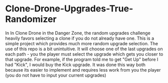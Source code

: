 # Clone-Drone-Upgrades-True-Randomizer
In In Clone Drone in the Danger Zone, the random upgrades challenge heavily favors selecting a clone if you do not already have one. This is a simple project which provides much more random upgrade selection. The use of this repo is a bit unintuitive. It will choose one of the last upgrades on each path - you the player must select the upgrade which gets you closer to that upgrade. For example, if the program told me to get "Get Up" before I had "Kick", I would buy the Kick upgrade. It was done this way both because its easier to implement and requires less work from you the player (you do not have to input your current upgrades)

